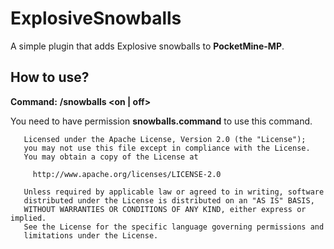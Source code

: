 # ExplosiveSnowballs
A simple plugin that adds Explosive snowballs to **PocketMine-MP**.

## How to use?
**Command:** **/snowballs <on | off>**

You need to have permission **snowballs.command** to use this command.

```
   Licensed under the Apache License, Version 2.0 (the "License");
   you may not use this file except in compliance with the License.
   You may obtain a copy of the License at

     http://www.apache.org/licenses/LICENSE-2.0

   Unless required by applicable law or agreed to in writing, software
   distributed under the License is distributed on an "AS IS" BASIS,
   WITHOUT WARRANTIES OR CONDITIONS OF ANY KIND, either express or implied.
   See the License for the specific language governing permissions and
   limitations under the License.
```
